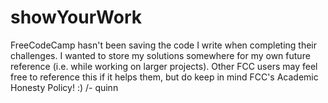 # showYourWork
FreeCodeCamp hasn't been saving the code I write when completing their challenges. I wanted to store my solutions somewhere for my own future reference (i.e. while working on larger projects).
Other FCC users may feel free to reference this if it helps them, but do keep in mind FCC's Academic Honesty Policy! :)
/- quinn
